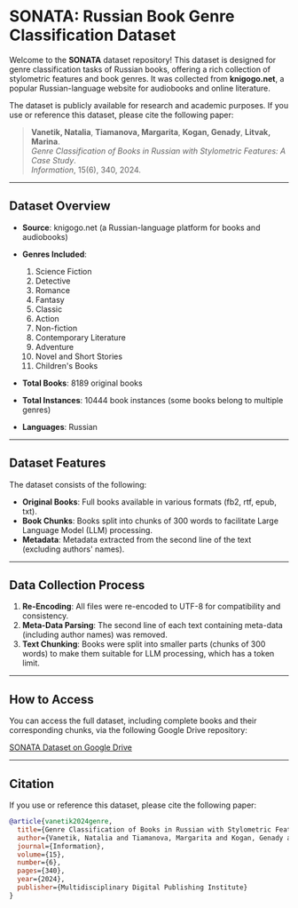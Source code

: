 # SONATA: Russian Book Genre Classification Dataset

Welcome to the **SONATA** dataset repository! This dataset is designed for genre classification tasks of Russian books, offering a rich collection of stylometric features and book genres. It was collected from **knigogo.net**, a popular Russian-language website for audiobooks and online literature.

The dataset is publicly available for research and academic purposes. If you use or reference this dataset, please cite the following paper:

> **Vanetik, Natalia**, **Tiamanova, Margarita**, **Kogan, Genady**, **Litvak, Marina**.  
> *Genre Classification of Books in Russian with Stylometric Features: A Case Study*.  
> *Information*, 15(6), 340, 2024.  


---

## Dataset Overview

- **Source**: knigogo.net (a Russian-language platform for books and audiobooks)
- **Genres Included**:  
  1. Science Fiction  
  2. Detective  
  3. Romance  
  4. Fantasy  
  5. Classic  
  6. Action  
  7. Non-fiction  
  8. Contemporary Literature  
  9. Adventure  
  10. Novel and Short Stories  
  11. Children's Books
  
- **Total Books**: 8189 original books
- **Total Instances**: 10444 book instances (some books belong to multiple genres)
- **Languages**: Russian
  
---

## Dataset Features

The dataset consists of the following:

- **Original Books**: Full books available in various formats (fb2, rtf, epub, txt).
- **Book Chunks**: Books split into chunks of 300 words to facilitate Large Language Model (LLM) processing.
- **Metadata**: Metadata extracted from the second line of the text (excluding authors' names).

---

## Data Collection Process

1. **Re-Encoding**: All files were re-encoded to UTF-8 for compatibility and consistency.
2. **Meta-Data Parsing**: The second line of each text containing meta-data (including author names) was removed.
3. **Text Chunking**: Books were split into smaller parts (chunks of 300 words) to make them suitable for LLM processing, which has a token limit.

---

## How to Access

You can access the full dataset, including complete books and their corresponding chunks, via the following Google Drive repository:

[SONATA Dataset on Google Drive](https://drive.google.com/drive/folders/1rnpMl39yOpsYTaE6ZGzk5nHQRU2dOASB?usp=sharing)

---

## Citation

If you use or reference this dataset, please cite the following paper:

```bibtex
@article{vanetik2024genre,
  title={Genre Classification of Books in Russian with Stylometric Features: A Case Study},
  author={Vanetik, Natalia and Tiamanova, Margarita and Kogan, Genady and Litvak, Marina},
  journal={Information},
  volume={15},
  number={6},
  pages={340},
  year={2024},
  publisher={Multidisciplinary Digital Publishing Institute}
}

